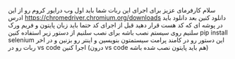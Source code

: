 سلام کارفرمای عزیز برای اجرای این ربات شما باید اول
وب درایور کروم رو از این ادرس https://chromedriver.chromium.org/downloads دانلود کنین 
بعد دانلود باید در پوشه ای که کد هست قرار دهید
قبل از اجرای کد حتما باید زبان پایتون و فریم ورک سلنیم روی سیستم نصب باشه 
برای نصب سلنیم از دستور زیر استفاده کنین 
pip install selenium
این دستور رو در کامند پرامت سیستمتون بنویسین و اینتر رو بزنین
و در اخر ربات رو در vs code اجرا کنین (درون vs code هم باید پایتون نصب شده باشه)
